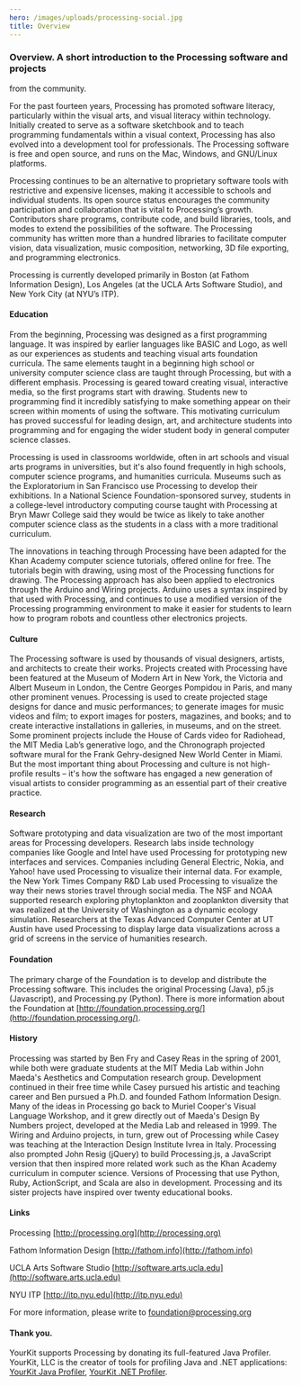 ```yaml
---
hero: /images/uploads/processing-social.jpg
title: Overview
---
```

  ### Overview. A short introduction to the Processing software and projects
  from the community.


  For the past fourteen years, Processing has promoted software literacy,
  particularly within the visual arts, and visual literacy within technology.
  Initially created to serve as a software sketchbook and to teach programming
  fundamentals within a visual context, Processing has also evolved into a
  development tool for professionals. The Processing software is free and open
  source, and runs on the Mac, Windows, and GNU/Linux platforms.


  Processing continues to be an alternative to proprietary software tools with
  restrictive and expensive licenses, making it accessible to schools and
  individual students. Its open source status encourages the community
  participation and collaboration that is vital to Processing’s growth.
  Contributors share programs, contribute code, and build libraries, tools, and
  modes to extend the possibilities of the software. The Processing community
  has written more than a hundred libraries to facilitate computer vision, data
  visualization, music composition, networking, 3D file exporting, and
  programming electronics.


  Processing is currently developed primarily in Boston (at Fathom Information
  Design), Los Angeles (at the UCLA Arts Software Studio), and New York City (at
  NYU’s ITP).


  #### Education


  From the beginning, Processing was designed as a first programming language.
  It was inspired by earlier languages like BASIC and Logo, as well as our
  experiences as students and teaching visual arts foundation curricula. The
  same elements taught in a beginning high school or university computer science
  class are taught through Processing, but with a different emphasis. Processing
  is geared toward creating visual, interactive media, so the first programs
  start with drawing. Students new to programming find it incredibly satisfying
  to make something appear on their screen within moments of using the software.
  This motivating curriculum has proved successful for leading design, art, and
  architecture students into programming and for engaging the wider student body
  in general computer science classes.


  Processing is used in classrooms worldwide, often in art schools and visual
  arts programs in universities, but it's also found frequently in high schools,
  computer science programs, and humanities curricula. Museums such as the
  Exploratorium in San Francisco use Processing to develop their exhibitions. In
  a National Science Foundation-sponsored survey, students in a college-level
  introductory computing course taught with Processing at Bryn Mawr College said
  they would be twice as likely to take another computer science class as the
  students in a class with a more traditional curriculum.


  The innovations in teaching through Processing have been adapted for the Khan
  Academy computer science tutorials, offered online for free. The tutorials
  begin with drawing, using most of the Processing functions for drawing. The
  Processing approach has also been applied to electronics through the Arduino
  and Wiring projects. Arduino uses a syntax inspired by that used with
  Processing, and continues to use a modified version of the Processing
  programming environment to make it easier for students to learn how to program
  robots and countless other electronics projects.


  #### Culture


  The Processing software is used by thousands of visual designers, artists, and
  architects to create their works. Projects created with Processing have been
  featured at the Museum of Modern Art in New York, the Victoria and Albert
  Museum in London, the Centre Georges Pompidou in Paris, and many other
  prominent venues. Processing is used to create projected stage designs for
  dance and music performances; to generate images for music videos and film; to
  export images for posters, magazines, and books; and to create interactive
  installations in galleries, in museums, and on the street. Some prominent
  projects include the House of Cards video for Radiohead, the MIT Media Lab’s
  generative logo, and the Chronograph projected software mural for the Frank
  Gehry-designed New World Center in Miami. But the most important thing about
  Processing and culture is not high-profile results – it's how the software has
  engaged a new generation of visual artists to consider programming as an
  essential part of their creative practice.


  #### Research


  Software prototyping and data visualization are two of the most important
  areas for Processing developers. Research labs inside technology companies
  like Google and Intel have used Processing for prototyping new interfaces and
  services. Companies including General Electric, Nokia, and Yahoo! have used
  Processing to visualize their internal data. For example, the New York Times
  Company R&D Lab used Processing to visualize the way their news stories travel
  through social media. The NSF and NOAA supported research exploring
  phytoplankton and zooplankton diversity that was realized at the University of
  Washington as a dynamic ecology simulation. Researchers at the Texas Advanced
  Computer Center at UT Austin have used Processing to display large data
  visualizations across a grid of screens in the service of humanities research.


  #### Foundation


  The primary charge of the Foundation is to develop and distribute the
  Processing software. This includes the original Processing (Java), p5.js
  (Javascript), and Processing.py (Python). There is more information about the
  Foundation at
  [http://foundation.processing.org/](http://foundation.processing.org/).


  #### History


  Processing was started by Ben Fry and Casey Reas in the spring of 2001, while
  both were graduate students at the MIT Media Lab within John Maeda's
  Aesthetics and Computation research group. Development continued in their free
  time while Casey pursued his artistic and teaching career and Ben pursued a
  Ph.D. and founded Fathom Information Design. Many of the ideas in Processing
  go back to Muriel Cooper's Visual Language Workshop, and it grew directly out
  of Maeda's Design By Numbers project, developed at the Media Lab and released
  in 1999. The Wiring and Arduino projects, in turn, grew out of Processing
  while Casey was teaching at the Interaction Design Institute Ivrea in Italy.
  Processing also prompted John Resig (jQuery) to build Processing.js, a
  JavaScript version that then inspired more related work such as the Khan
  Academy curriculum in computer science. Versions of Processing that use
  Python, Ruby, ActionScript, and Scala are also in development. Processing and
  its sister projects have inspired over twenty educational books.


  #### Links


  Processing [http://processing.org](http://processing.org)  

  Fathom Information Design [http://fathom.info](http://fathom.info)  

  UCLA Arts Software Studio
  [http://software.arts.ucla.edu](http://software.arts.ucla.edu)  

  NYU ITP [http://itp.nyu.edu](http://itp.nyu.edu)  


  For more information, please write to foundation@processing.org


  #### Thank you.


  YourKit supports Processing by donating its full-featured Java Profiler.
  YourKit, LLC is the creator of tools for profiling Java and .NET applications:
  [YourKit Java Profiler](http://www.yourkit.com/java/profiler/index.jsp),
  [YourKit .NET Profiler](http://www.yourkit.com/.net/profiler/index.jsp).
